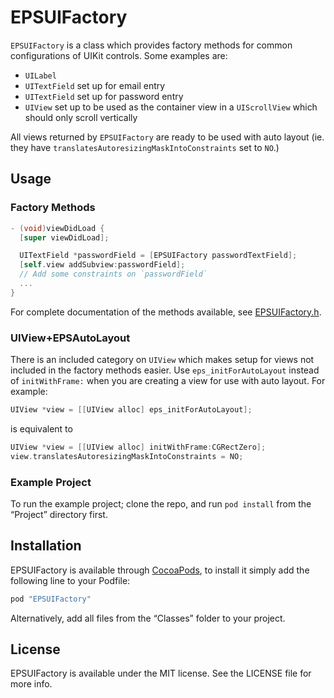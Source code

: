 # EPSUIFactory

`EPSUIFactory` is a class which provides factory methods for common configurations of UIKit controls. Some examples are:

- `UILabel`
- `UITextField` set up for email entry
- `UITextField` set up for password entry
- `UIView` set up to be used as the container view in a `UIScrollView` which should only scroll vertically

All views returned by `EPSUIFactory` are ready to be used with auto layout (ie. they have `translatesAutoresizingMaskIntoConstraints` set to `NO`.)

## Usage

### Factory Methods

```objective-c
- (void)viewDidLoad {
  [super viewDidLoad];

  UITextField *passwordField = [EPSUIFactory passwordTextField];
  [self.view addSubview:passwordField];
  // Add some constraints on `passwordField`
  ...
}
```

For complete documentation of the methods available, see [EPSUIFactory.h](https://github.com/ElectricPeelSoftware/EPSUIFactory/blob/master/Classes/EPSUIFactory.h).

### UIView+EPSAutoLayout

There is an included category on `UIView` which makes setup for views not included in the factory methods easier. Use `eps_initForAutoLayout` instead of `initWithFrame:` when you are creating a view for use with auto layout. For example:

```objective-c
UIView *view = [[UIView alloc] eps_initForAutoLayout];
```

is equivalent to

```objective-c
UIView *view = [[UIView alloc] initWithFrame:CGRectZero];
view.translatesAutoresizingMaskIntoConstraints = NO;
```

### Example Project

To run the example project; clone the repo, and run `pod install` from the “Project” directory first.

## Installation

EPSUIFactory is available through [CocoaPods](http://cocoapods.org), to install it simply add the following line to your Podfile:

```ruby
pod "EPSUIFactory"
```

Alternatively, add all files from the “Classes” folder to your project.

## License

EPSUIFactory is available under the MIT license. See the LICENSE file for more info.
